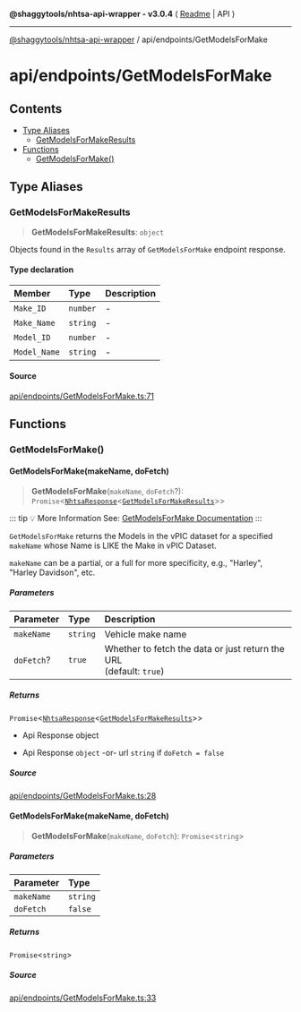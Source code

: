 **@shaggytools/nhtsa-api-wrapper - v3.0.4** ( [Readme](../../index.md) \| API )

***

[@shaggytools/nhtsa-api-wrapper](../../modules.md) / api/endpoints/GetModelsForMake

# api/endpoints/GetModelsForMake

## Contents

- [Type Aliases](GetModelsForMake.md#type-aliases)
  - [GetModelsForMakeResults](GetModelsForMake.md#getmodelsformakeresults)
- [Functions](GetModelsForMake.md#functions)
  - [GetModelsForMake()](GetModelsForMake.md#getmodelsformake)

## Type Aliases

### GetModelsForMakeResults

> **GetModelsForMakeResults**: `object`

Objects found in the `Results` array of `GetModelsForMake` endpoint response.

#### Type declaration

| Member | Type | Description |
| :------ | :------ | :------ |
| `Make_ID` | `number` | - |
| `Make_Name` | `string` | - |
| `Model_ID` | `number` | - |
| `Model_Name` | `string` | - |

#### Source

[api/endpoints/GetModelsForMake.ts:71](https://github.com/ShaggyTech/nhtsa-api-wrapper/blob/main/packages/lib/src/api/endpoints/GetModelsForMake.ts#L71)

## Functions

### GetModelsForMake()

#### GetModelsForMake(makeName, doFetch)

> **GetModelsForMake**(`makeName`, `doFetch`?): `Promise`\<[`NhtsaResponse`](../types.md#nhtsaresponset)\<[`GetModelsForMakeResults`](GetModelsForMake.md#getmodelsformakeresults)\>\>

::: tip :bulb: More Information
See: [GetModelsForMake Documentation](/api/endpoints/get-models-for-make)
:::

`GetModelsForMake` returns the Models in the vPIC dataset for a specified `makeName`
whose Name is LIKE the Make in vPIC Dataset.

`makeName` can be a partial, or a full for more specificity, e.g., "Harley",
"Harley Davidson", etc.

##### Parameters

| Parameter | Type | Description |
| :------ | :------ | :------ |
| `makeName` | `string` | Vehicle make name |
| `doFetch`? | `true` | Whether to fetch the data or just return the URL<br />(default: `true`) |

##### Returns

`Promise`\<[`NhtsaResponse`](../types.md#nhtsaresponset)\<[`GetModelsForMakeResults`](GetModelsForMake.md#getmodelsformakeresults)\>\>

- Api Response object

- Api Response `object`
-or- url `string` if `doFetch = false`

##### Source

[api/endpoints/GetModelsForMake.ts:28](https://github.com/ShaggyTech/nhtsa-api-wrapper/blob/main/packages/lib/src/api/endpoints/GetModelsForMake.ts#L28)

#### GetModelsForMake(makeName, doFetch)

> **GetModelsForMake**(`makeName`, `doFetch`): `Promise`\<`string`\>

##### Parameters

| Parameter | Type |
| :------ | :------ |
| `makeName` | `string` |
| `doFetch` | `false` |

##### Returns

`Promise`\<`string`\>

##### Source

[api/endpoints/GetModelsForMake.ts:33](https://github.com/ShaggyTech/nhtsa-api-wrapper/blob/main/packages/lib/src/api/endpoints/GetModelsForMake.ts#L33)
